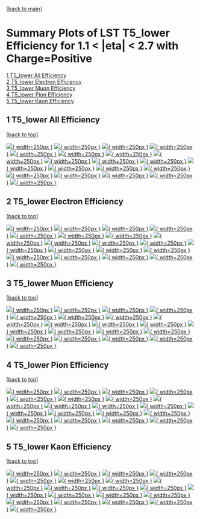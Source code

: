 [[back to main](./)]

# <a name="top"></a> Summary Plots of LST T5_lower Efficiency for 1.1 < |eta| < 2.7 with Charge=Positive

[1 T5_lower All Efficiency](#1)<br/>[2 T5_lower Electron Efficiency](#2)<br/>[3 T5_lower Muon Efficiency](#3)<br/>[4 T5_lower Pion Efficiency](#4)<br/>[5 T5_lower Kaon Efficiency](#5)<br/>



## <a name="1"></a> 1 T5_lower All Efficiency

 [[back to top](#top)]

[![](../mtv/var/T5_lower_xtr_0_1_eff_pt.png){ width=250px }](T5_lower_xtr_0_1_eff_pt.html)
[![](../mtv/var/T5_lower_xtr_0_1_eff_ptzoom.png){ width=250px }](T5_lower_xtr_0_1_eff_ptzoom.html)
[![](../mtv/var/T5_lower_xtr_0_1_eff_ptlow.png){ width=250px }](T5_lower_xtr_0_1_eff_ptlow.html)
[![](../mtv/var/T5_lower_xtr_0_1_eff_ptlowzoom.png){ width=250px }](T5_lower_xtr_0_1_eff_ptlowzoom.html)
[![](../mtv/var/T5_lower_xtr_0_1_eff_ptmtv.png){ width=250px }](T5_lower_xtr_0_1_eff_ptmtv.html)
[![](../mtv/var/T5_lower_xtr_0_1_eff_ptmtvzoom.png){ width=250px }](T5_lower_xtr_0_1_eff_ptmtvzoom.html)
[![](../mtv/var/T5_lower_xtr_0_1_eff_eta.png){ width=250px }](T5_lower_xtr_0_1_eff_eta.html)
[![](../mtv/var/T5_lower_xtr_0_1_eff_etazoom.png){ width=250px }](T5_lower_xtr_0_1_eff_etazoom.html)
[![](../mtv/var/T5_lower_xtr_0_1_eff_etacoarse.png){ width=250px }](T5_lower_xtr_0_1_eff_etacoarse.html)
[![](../mtv/var/T5_lower_xtr_0_1_eff_etacoarsezoom.png){ width=250px }](T5_lower_xtr_0_1_eff_etacoarsezoom.html)
[![](../mtv/var/T5_lower_xtr_0_1_eff_phi.png){ width=250px }](T5_lower_xtr_0_1_eff_phi.html)
[![](../mtv/var/T5_lower_xtr_0_1_eff_phizoom.png){ width=250px }](T5_lower_xtr_0_1_eff_phizoom.html)
[![](../mtv/var/T5_lower_xtr_0_1_eff_phicoarse.png){ width=250px }](T5_lower_xtr_0_1_eff_phicoarse.html)
[![](../mtv/var/T5_lower_xtr_0_1_eff_phicoarsezoom.png){ width=250px }](T5_lower_xtr_0_1_eff_phicoarsezoom.html)
[![](../mtv/var/T5_lower_xtr_0_1_eff_dxy.png){ width=250px }](T5_lower_xtr_0_1_eff_dxy.html)
[![](../mtv/var/T5_lower_xtr_0_1_eff_dxycoarse.png){ width=250px }](T5_lower_xtr_0_1_eff_dxycoarse.html)
[![](../mtv/var/T5_lower_xtr_0_1_eff_dxycoarsezoom.png){ width=250px }](T5_lower_xtr_0_1_eff_dxycoarsezoom.html)
[![](../mtv/var/T5_lower_xtr_0_1_eff_dz.png){ width=250px }](T5_lower_xtr_0_1_eff_dz.html)
[![](../mtv/var/T5_lower_xtr_0_1_eff_dzcoarse.png){ width=250px }](T5_lower_xtr_0_1_eff_dzcoarse.html)
[![](../mtv/var/T5_lower_xtr_0_1_eff_dzcoarsezoom.png){ width=250px }](T5_lower_xtr_0_1_eff_dzcoarsezoom.html)


## <a name="2"></a> 2 T5_lower Electron Efficiency

 [[back to top](#top)]

[![](../mtv/var/T5_lower_xtr_11_1_eff_pt.png){ width=250px }](T5_lower_xtr_11_1_eff_pt.html)
[![](../mtv/var/T5_lower_xtr_11_1_eff_ptzoom.png){ width=250px }](T5_lower_xtr_11_1_eff_ptzoom.html)
[![](../mtv/var/T5_lower_xtr_11_1_eff_ptlow.png){ width=250px }](T5_lower_xtr_11_1_eff_ptlow.html)
[![](../mtv/var/T5_lower_xtr_11_1_eff_ptlowzoom.png){ width=250px }](T5_lower_xtr_11_1_eff_ptlowzoom.html)
[![](../mtv/var/T5_lower_xtr_11_1_eff_ptmtv.png){ width=250px }](T5_lower_xtr_11_1_eff_ptmtv.html)
[![](../mtv/var/T5_lower_xtr_11_1_eff_ptmtvzoom.png){ width=250px }](T5_lower_xtr_11_1_eff_ptmtvzoom.html)
[![](../mtv/var/T5_lower_xtr_11_1_eff_eta.png){ width=250px }](T5_lower_xtr_11_1_eff_eta.html)
[![](../mtv/var/T5_lower_xtr_11_1_eff_etazoom.png){ width=250px }](T5_lower_xtr_11_1_eff_etazoom.html)
[![](../mtv/var/T5_lower_xtr_11_1_eff_etacoarse.png){ width=250px }](T5_lower_xtr_11_1_eff_etacoarse.html)
[![](../mtv/var/T5_lower_xtr_11_1_eff_etacoarsezoom.png){ width=250px }](T5_lower_xtr_11_1_eff_etacoarsezoom.html)
[![](../mtv/var/T5_lower_xtr_11_1_eff_phi.png){ width=250px }](T5_lower_xtr_11_1_eff_phi.html)
[![](../mtv/var/T5_lower_xtr_11_1_eff_phizoom.png){ width=250px }](T5_lower_xtr_11_1_eff_phizoom.html)
[![](../mtv/var/T5_lower_xtr_11_1_eff_phicoarse.png){ width=250px }](T5_lower_xtr_11_1_eff_phicoarse.html)
[![](../mtv/var/T5_lower_xtr_11_1_eff_phicoarsezoom.png){ width=250px }](T5_lower_xtr_11_1_eff_phicoarsezoom.html)
[![](../mtv/var/T5_lower_xtr_11_1_eff_dxy.png){ width=250px }](T5_lower_xtr_11_1_eff_dxy.html)
[![](../mtv/var/T5_lower_xtr_11_1_eff_dxycoarse.png){ width=250px }](T5_lower_xtr_11_1_eff_dxycoarse.html)
[![](../mtv/var/T5_lower_xtr_11_1_eff_dxycoarsezoom.png){ width=250px }](T5_lower_xtr_11_1_eff_dxycoarsezoom.html)
[![](../mtv/var/T5_lower_xtr_11_1_eff_dz.png){ width=250px }](T5_lower_xtr_11_1_eff_dz.html)
[![](../mtv/var/T5_lower_xtr_11_1_eff_dzcoarse.png){ width=250px }](T5_lower_xtr_11_1_eff_dzcoarse.html)
[![](../mtv/var/T5_lower_xtr_11_1_eff_dzcoarsezoom.png){ width=250px }](T5_lower_xtr_11_1_eff_dzcoarsezoom.html)


## <a name="3"></a> 3 T5_lower Muon Efficiency

 [[back to top](#top)]

[![](../mtv/var/T5_lower_xtr_13_1_eff_pt.png){ width=250px }](T5_lower_xtr_13_1_eff_pt.html)
[![](../mtv/var/T5_lower_xtr_13_1_eff_ptzoom.png){ width=250px }](T5_lower_xtr_13_1_eff_ptzoom.html)
[![](../mtv/var/T5_lower_xtr_13_1_eff_ptlow.png){ width=250px }](T5_lower_xtr_13_1_eff_ptlow.html)
[![](../mtv/var/T5_lower_xtr_13_1_eff_ptlowzoom.png){ width=250px }](T5_lower_xtr_13_1_eff_ptlowzoom.html)
[![](../mtv/var/T5_lower_xtr_13_1_eff_ptmtv.png){ width=250px }](T5_lower_xtr_13_1_eff_ptmtv.html)
[![](../mtv/var/T5_lower_xtr_13_1_eff_ptmtvzoom.png){ width=250px }](T5_lower_xtr_13_1_eff_ptmtvzoom.html)
[![](../mtv/var/T5_lower_xtr_13_1_eff_eta.png){ width=250px }](T5_lower_xtr_13_1_eff_eta.html)
[![](../mtv/var/T5_lower_xtr_13_1_eff_etazoom.png){ width=250px }](T5_lower_xtr_13_1_eff_etazoom.html)
[![](../mtv/var/T5_lower_xtr_13_1_eff_etacoarse.png){ width=250px }](T5_lower_xtr_13_1_eff_etacoarse.html)
[![](../mtv/var/T5_lower_xtr_13_1_eff_etacoarsezoom.png){ width=250px }](T5_lower_xtr_13_1_eff_etacoarsezoom.html)
[![](../mtv/var/T5_lower_xtr_13_1_eff_phi.png){ width=250px }](T5_lower_xtr_13_1_eff_phi.html)
[![](../mtv/var/T5_lower_xtr_13_1_eff_phizoom.png){ width=250px }](T5_lower_xtr_13_1_eff_phizoom.html)
[![](../mtv/var/T5_lower_xtr_13_1_eff_phicoarse.png){ width=250px }](T5_lower_xtr_13_1_eff_phicoarse.html)
[![](../mtv/var/T5_lower_xtr_13_1_eff_phicoarsezoom.png){ width=250px }](T5_lower_xtr_13_1_eff_phicoarsezoom.html)
[![](../mtv/var/T5_lower_xtr_13_1_eff_dxy.png){ width=250px }](T5_lower_xtr_13_1_eff_dxy.html)
[![](../mtv/var/T5_lower_xtr_13_1_eff_dxycoarse.png){ width=250px }](T5_lower_xtr_13_1_eff_dxycoarse.html)
[![](../mtv/var/T5_lower_xtr_13_1_eff_dxycoarsezoom.png){ width=250px }](T5_lower_xtr_13_1_eff_dxycoarsezoom.html)
[![](../mtv/var/T5_lower_xtr_13_1_eff_dz.png){ width=250px }](T5_lower_xtr_13_1_eff_dz.html)
[![](../mtv/var/T5_lower_xtr_13_1_eff_dzcoarse.png){ width=250px }](T5_lower_xtr_13_1_eff_dzcoarse.html)
[![](../mtv/var/T5_lower_xtr_13_1_eff_dzcoarsezoom.png){ width=250px }](T5_lower_xtr_13_1_eff_dzcoarsezoom.html)


## <a name="4"></a> 4 T5_lower Pion Efficiency

 [[back to top](#top)]

[![](../mtv/var/T5_lower_xtr_211_1_eff_pt.png){ width=250px }](T5_lower_xtr_211_1_eff_pt.html)
[![](../mtv/var/T5_lower_xtr_211_1_eff_ptzoom.png){ width=250px }](T5_lower_xtr_211_1_eff_ptzoom.html)
[![](../mtv/var/T5_lower_xtr_211_1_eff_ptlow.png){ width=250px }](T5_lower_xtr_211_1_eff_ptlow.html)
[![](../mtv/var/T5_lower_xtr_211_1_eff_ptlowzoom.png){ width=250px }](T5_lower_xtr_211_1_eff_ptlowzoom.html)
[![](../mtv/var/T5_lower_xtr_211_1_eff_ptmtv.png){ width=250px }](T5_lower_xtr_211_1_eff_ptmtv.html)
[![](../mtv/var/T5_lower_xtr_211_1_eff_ptmtvzoom.png){ width=250px }](T5_lower_xtr_211_1_eff_ptmtvzoom.html)
[![](../mtv/var/T5_lower_xtr_211_1_eff_eta.png){ width=250px }](T5_lower_xtr_211_1_eff_eta.html)
[![](../mtv/var/T5_lower_xtr_211_1_eff_etazoom.png){ width=250px }](T5_lower_xtr_211_1_eff_etazoom.html)
[![](../mtv/var/T5_lower_xtr_211_1_eff_etacoarse.png){ width=250px }](T5_lower_xtr_211_1_eff_etacoarse.html)
[![](../mtv/var/T5_lower_xtr_211_1_eff_etacoarsezoom.png){ width=250px }](T5_lower_xtr_211_1_eff_etacoarsezoom.html)
[![](../mtv/var/T5_lower_xtr_211_1_eff_phi.png){ width=250px }](T5_lower_xtr_211_1_eff_phi.html)
[![](../mtv/var/T5_lower_xtr_211_1_eff_phizoom.png){ width=250px }](T5_lower_xtr_211_1_eff_phizoom.html)
[![](../mtv/var/T5_lower_xtr_211_1_eff_phicoarse.png){ width=250px }](T5_lower_xtr_211_1_eff_phicoarse.html)
[![](../mtv/var/T5_lower_xtr_211_1_eff_phicoarsezoom.png){ width=250px }](T5_lower_xtr_211_1_eff_phicoarsezoom.html)
[![](../mtv/var/T5_lower_xtr_211_1_eff_dxy.png){ width=250px }](T5_lower_xtr_211_1_eff_dxy.html)
[![](../mtv/var/T5_lower_xtr_211_1_eff_dxycoarse.png){ width=250px }](T5_lower_xtr_211_1_eff_dxycoarse.html)
[![](../mtv/var/T5_lower_xtr_211_1_eff_dxycoarsezoom.png){ width=250px }](T5_lower_xtr_211_1_eff_dxycoarsezoom.html)
[![](../mtv/var/T5_lower_xtr_211_1_eff_dz.png){ width=250px }](T5_lower_xtr_211_1_eff_dz.html)
[![](../mtv/var/T5_lower_xtr_211_1_eff_dzcoarse.png){ width=250px }](T5_lower_xtr_211_1_eff_dzcoarse.html)
[![](../mtv/var/T5_lower_xtr_211_1_eff_dzcoarsezoom.png){ width=250px }](T5_lower_xtr_211_1_eff_dzcoarsezoom.html)


## <a name="5"></a> 5 T5_lower Kaon Efficiency

 [[back to top](#top)]

[![](../mtv/var/T5_lower_xtr_321_1_eff_pt.png){ width=250px }](T5_lower_xtr_321_1_eff_pt.html)
[![](../mtv/var/T5_lower_xtr_321_1_eff_ptzoom.png){ width=250px }](T5_lower_xtr_321_1_eff_ptzoom.html)
[![](../mtv/var/T5_lower_xtr_321_1_eff_ptlow.png){ width=250px }](T5_lower_xtr_321_1_eff_ptlow.html)
[![](../mtv/var/T5_lower_xtr_321_1_eff_ptlowzoom.png){ width=250px }](T5_lower_xtr_321_1_eff_ptlowzoom.html)
[![](../mtv/var/T5_lower_xtr_321_1_eff_ptmtv.png){ width=250px }](T5_lower_xtr_321_1_eff_ptmtv.html)
[![](../mtv/var/T5_lower_xtr_321_1_eff_ptmtvzoom.png){ width=250px }](T5_lower_xtr_321_1_eff_ptmtvzoom.html)
[![](../mtv/var/T5_lower_xtr_321_1_eff_eta.png){ width=250px }](T5_lower_xtr_321_1_eff_eta.html)
[![](../mtv/var/T5_lower_xtr_321_1_eff_etazoom.png){ width=250px }](T5_lower_xtr_321_1_eff_etazoom.html)
[![](../mtv/var/T5_lower_xtr_321_1_eff_etacoarse.png){ width=250px }](T5_lower_xtr_321_1_eff_etacoarse.html)
[![](../mtv/var/T5_lower_xtr_321_1_eff_etacoarsezoom.png){ width=250px }](T5_lower_xtr_321_1_eff_etacoarsezoom.html)
[![](../mtv/var/T5_lower_xtr_321_1_eff_phi.png){ width=250px }](T5_lower_xtr_321_1_eff_phi.html)
[![](../mtv/var/T5_lower_xtr_321_1_eff_phizoom.png){ width=250px }](T5_lower_xtr_321_1_eff_phizoom.html)
[![](../mtv/var/T5_lower_xtr_321_1_eff_phicoarse.png){ width=250px }](T5_lower_xtr_321_1_eff_phicoarse.html)
[![](../mtv/var/T5_lower_xtr_321_1_eff_phicoarsezoom.png){ width=250px }](T5_lower_xtr_321_1_eff_phicoarsezoom.html)
[![](../mtv/var/T5_lower_xtr_321_1_eff_dxy.png){ width=250px }](T5_lower_xtr_321_1_eff_dxy.html)
[![](../mtv/var/T5_lower_xtr_321_1_eff_dxycoarse.png){ width=250px }](T5_lower_xtr_321_1_eff_dxycoarse.html)
[![](../mtv/var/T5_lower_xtr_321_1_eff_dxycoarsezoom.png){ width=250px }](T5_lower_xtr_321_1_eff_dxycoarsezoom.html)
[![](../mtv/var/T5_lower_xtr_321_1_eff_dz.png){ width=250px }](T5_lower_xtr_321_1_eff_dz.html)
[![](../mtv/var/T5_lower_xtr_321_1_eff_dzcoarse.png){ width=250px }](T5_lower_xtr_321_1_eff_dzcoarse.html)
[![](../mtv/var/T5_lower_xtr_321_1_eff_dzcoarsezoom.png){ width=250px }](T5_lower_xtr_321_1_eff_dzcoarsezoom.html)
